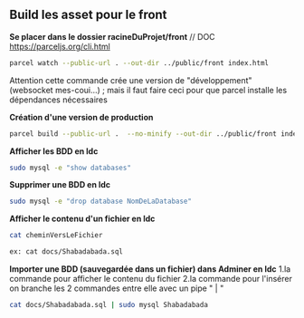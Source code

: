## Build les asset pour le front

**Se placer dans le dossier racineDuProjet/front**
// DOC https://parceljs.org/cli.html
```sh
parcel watch --public-url . --out-dir ../public/front index.html
```
Attention cette commande crée une version de "développement" (websocket mes-coui...) ; mais il faut faire ceci pour que parcel installe les dépendances nécessaires


**Création d'une version de production**
```sh
parcel build --public-url .  --no-minify --out-dir ../public/front index.html
```

**Afficher les BDD en ldc**
```sh
sudo mysql -e "show databases"
```


**Supprimer une BDD en ldc**
```sh
sudo mysql -e "drop database NomDeLaDatabase"
```

**Afficher le contenu d'un fichier en ldc**
```sh
cat cheminVersLeFichier

ex: cat docs/Shabadabada.sql
```

**Importer une BDD (sauvegardée dans un fichier) dans Adminer en ldc**
1.la commande pour afficher le contenu du fichier
2.la commande pour l'insérer
on branche les 2 commandes entre elle avec un pipe " | "

```sh
cat docs/Shabadabada.sql | sudo mysql Shabadabada
```